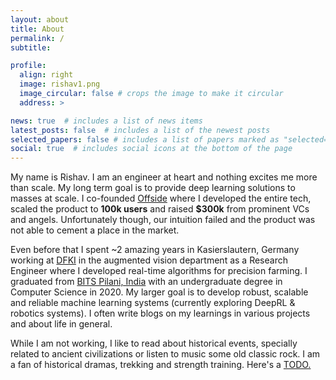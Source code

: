 ```yaml
---
layout: about
title: About
permalink: /
subtitle: 

profile:
  align: right
  image: rishav1.png
  image_circular: false # crops the image to make it circular
  address: >

news: true  # includes a list of news items
latest_posts: false  # includes a list of the newest posts
selected_papers: false # includes a list of papers marked as "selected={true}"
social: true  # includes social icons at the bottom of the page
---
```


<!-- Hi! I am Shravan Nayak. I am pursuing my CS research masters at Mila and the University of Montreal under the guidance of Professor Aishwarya Agrawal. -->
My name is Rishav. I am an engineer at heart and nothing excites me more than scale. My long term goal is to provide deep learning solutions to masses at scale. 
I co-founded <a href="https://pitchbook.com/profiles/company/539173-27">Offside</a> where I developed the entire tech, scaled the product to <strong>100k users</strong> and raised <strong>$300k</strong>  from prominent VCs and angels. Unfortunately though, our intuition failed and the product was not able to cement a place in the market.


Even before that I spent ~2 amazing years in Kasierslautern, Germany working at <a href="http://dfk.de">DFKI</a> in the augmented vision department as a Research Engineer where I developed real-time algorithms for precision farming. I graduated from <a href="https://bits-pilani.ac.in/">BITS Pilani, India</a> with an undergraduate degree in Computer Science in 2020. My larger goal is to develop robust, scalable and reliable machine learning systems (currently exploring DeepRL & robotics systems). I often write blogs on my learnings in various projects and about life in general.

While I am not working, I like to read about historical events, specially related to ancient civilizations or listen to music some old classic rock. I am a fan of historical dramas, trekking and strength training. Here's a <a href="https://docs.google.com/document/d/1SwqALVUDQwYLwcYRkBKflBR1P08o-aJ8VTfL9AOMepI/edit?usp=sharing"> TODO. </a>
